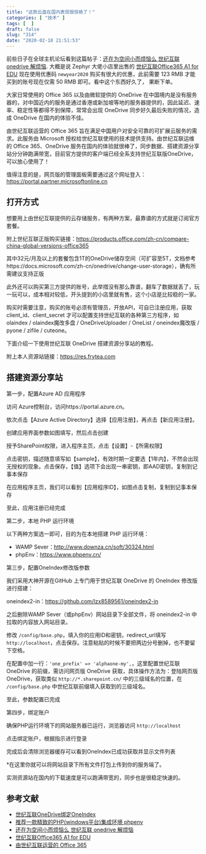```yaml
---
title: "这款云盘在国内表现很惊艳了！"
categories: [ "技术" ]
tags: [  ]
draft: false
slug: "314"
date: "2020-02-18 21:51:53"
---
```


前些日子在全球主机论坛看到这篇帖子：[还在为空间小而烦恼么 世纪互联 onedrive 解烦恼](https://www.hostloc.com/forum.php?mod=viewthread&tid=643457). 大概是说 Zephyr 大佬小店里出售的 [世纪互联Office365 A1 for EDU](https://www.yiyi.one/cart.php?a=add&pid=18) 现在使用优惠码 `newyear2020` 购买有很大的优惠，此前需要 123 RMB 才能买到的账号现在仅需 50 RMB 即可。看中这个东西好久了， 果断下单。

大家日常使用的 Office 365 以及由微软提供的 OneDrive 在中国境内是没有服务器的，对中国近内的服务是通过香港或新加坡等地的服务器提供的，因此延迟、速率、稳定性等都得不到保障，常常会出现 OneDrive 同步好久最后失败的情况，造成 OneDrive 在国内的体验不佳。

由世纪互联运营的 Office 365 旨在满足中国用户对安全可靠的可扩展云服务的需求。此服务由 Microsoft 授权给世纪互联使用的技术提供支持。由世纪互联运维的 Office 365、OneDrive 服务在国内的体验就很棒了，同步数据、搭建资源分享站分分钟跑满带宽，目前官方提供的客户端已经全系支持世纪互联版OneDrive，可以放心使用了！

值得注意的是，网页版的管理面板需要通过这个网址登入：https://portal.partner.microsoftonline.cn

## 打开方式

想要用上由世纪互联提供的云存储服务，有两种方案，最靠谱的方式就是订阅官方套餐。

附上世纪互联正版购买链接：https://products.office.com/zh-cn/compare-china-global-versions-office365

其中32元/月及以上的套餐包含1T的OneDrive储存空间（可扩容至5T，文档参考https://docs.microsoft.com/zh-cn/onedrive/change-user-storage），确有所需建议支持正版

此外还可以购买第三方提供的账号，此举措没有那么靠谱，翻车了数据就丢了，玩一玩可以，成本相对较低，开头提到的小店里就有售，这个小店是比较稳的一家。

购买时需要注意，购买的账号必须有管理员，开放API，可自已注册应用，获取client_id、client_secret 才可以配置支持世纪互联的各种第三方程序，如olaindex / olaindex魔改多盘 / OneDriveUploader / OneList / oneindex魔改版 / pyone / zifile / cuteone。

下面介绍一下使用世纪互联 OneDrive 搭建资源分享站的教程。

附上本人资源站链接：https://res.frytea.com

## 搭建资源分享站

第一步，配置Azure AD 应用程序

访问 Azure控制台，访问https://portal.azure.cn。

依次点击【Azure Active Directory】选择【应用注册】，再点击【新应用注册】。

创建应用界面参数如图填写，然后点击创建

授予SharePoint权限，进入程序主页，点击【设置】-【所需权限】

点击密钥，描述随意填写如【sample】，有效时期一定要选【1年内】，不然会出现无授权的现象。点击保存，【值】选项下会出现一串密钥，即AAD密钥，复制到记事本保存

在应用程序主页，我们可以看到【应用程序ID】，如图点击复制，复制到记事本保存

至此，应用注册已经完成

第二步，本地 PHP 运行环境

以下两种方案选一即可，目的为在本地搭建 PHP 运行环境：

- WAMP Sever：http://www.downza.cn/soft/30324.html
- phpEnv：https://www.phpenv.cn/

第三步，配置OneIndex修改版参数

我们采用大神开源在GitHub 上专门用于世纪互联 OneDrive 的 OneIndex 修改版进行搭建：

oneindex2-in：https://github.com/lzx8589561/oneindex2-in

之后删除WAMP Sever（或phpEnv）网站目录下全部文件，将 oneindex2-in 中拉取的内容放入网站目录。

修改 `/config/base.php`，填入你的应用ID和密钥，redirect_url填写 `http://localhost`，点击保存。注意粘贴的时候不要把两边分号删掉，也不要留下空格。

在配置中加一行：` 'one_prefix' => 'alphaone-my', `，这里配置世纪互联 OneDrive 的前缀，需访问网页版 OneDrive 获取，具体操作方法为：登陆网页版 OneDrive，获取类似 `http://*.sharepoint.cn/` 中的三级域名的位置，在 `/config/base.php` 中世纪互联前缀填入获取到的三级域名。

至此，参数配置已完成

第四步，绑定账户

确保PHP运行环境下的网站服务器已运行，浏览器访问 `http://localhost`

点击绑定账户，根据指示进行登录

完成后会清除浏览器缓存可以看到OneIndex已成功获取并显示文件列表

*在这里你就可以将网站目录下所有文件打包上传到你的服务端了。

实测资源站在国内的下载速度是可以跑满带宽的，同步也是很稳定快速的。

## 参考文献

- [世纪互联OneDrive绑定OneIndex](https://luotianyi.vc/987.html)
- [推荐一款精致的PHP(windows平台)集成环境 phpenv](https://www.waytomilky.com/archives/1682.html)
- [还在为空间小而烦恼么 世纪互联 onedrive 解烦恼](https://www.hostloc.com/forum.php?mod=viewthread&tid=643457)
- [世纪互联Office365 A1 for EDU](https://www.yiyi.one/cart.php?a=add&pid=18)
- [由世纪互联运营的 Office 365](https://docs.microsoft.com/zh-cn/office365/servicedescriptions/office-365-platform-service-description/office-365-operated-by-21vianet)